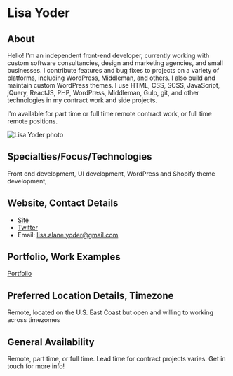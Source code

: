 # Lisa Yoder

## About
Hello! I'm an independent front-end developer, currently working with custom software consultancies, design and marketing agencies, and small businesses. I contribute features and bug fixes to projects on a variety of platforms, including WordPress, Middleman, and others. I also build and maintain custom WordPress themes. I use HTML, CSS, SCSS, JavaScript, jQuery, ReactJS, PHP,  WordPress, Middleman, Gulp, git, and other technologies in my contract work and side projects. 

I'm available for part time or full time remote contract work, or full time remote positions.

![Lisa Yoder photo](https://pbs.twimg.com/profile_images/855904641741201408/E9ubUGAe_400x400.jpg) <!-- add a link to a photo within the parenthesis if you wish! -->

## Specialties/Focus/Technologies 
Front end development, UI development, WordPress and Shopify theme development, 

## Website, Contact Details
* [Site](http://lisayoder.is)<br>
* [Twitter](https://twitter.com/_lisli)<br>
* Email: lisa.alane.yoder@gmail.com

## Portfolio, Work Examples 
[Portfolio](http://lisayoder.is)<br>

## Preferred Location Details, Timezone
Remote, located on the U.S. East Coast but open and willing to working across timezomes

## General Availability 
Remote, part time, or full time. Lead time for contract projects varies. Get in touch for more info!

